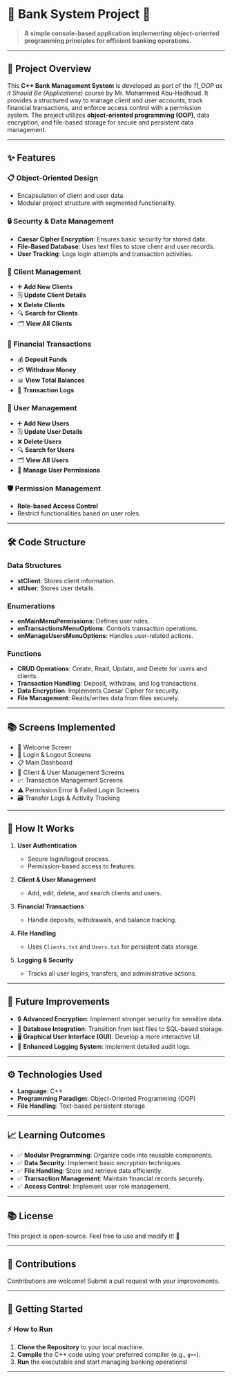 # 🏦 Bank System Project 💼

> **A simple console-based application implementing object-oriented programming principles for efficient banking operations.**

---

## 🌟 Project Overview

This **C++ Bank Management System** is developed as part of the *11_OOP as it Should Be (Applications)* course by Mr. Mohammed Abu-Hadhoud. It provides a structured way to manage client and user accounts, track financial transactions, and enforce access control with a permission system. The project utilizes **object-oriented programming (OOP)**, data encryption, and file-based storage for secure and persistent data management.

---

## ✨ Features

### 📋 Object-Oriented Design
- Encapsulation of client and user data.
- Modular project structure with segmented functionality.

### 🔒 Security & Data Management
- **Caesar Cipher Encryption**: Ensures basic security for stored data.
- **File-Based Database**: Uses text files to store client and user records.
- **User Tracking**: Logs login attempts and transaction activities.

### 👥 Client Management
- ➕ **Add New Clients**
- 🗒️ **Update Client Details**
- ❌ **Delete Clients**
- 🔍 **Search for Clients**
- 🗂 **View All Clients**

### 💸 Financial Transactions
- 💰 **Deposit Funds**
- 💳 **Withdraw Money**
- 📊 **View Total Balances**
- 📃 **Transaction Logs**

### 🤝 User Management
- ➕ **Add New Users**
- 🗒️ **Update User Details**
- ❌ **Delete Users**
- 🔍 **Search for Users**
- 🗂 **View All Users**
- 🔐 **Manage User Permissions**

### 🛡️ Permission Management
- **Role-based Access Control**
- Restrict functionalities based on user roles.

---

## 🛠️ Code Structure

### Data Structures
- **stClient**: Stores client information.
- **stUser**: Stores user details.

### Enumerations
- **enMainMenuPermissions**: Defines user roles.
- **enTransactionsMenuOptions**: Controls transaction operations.
- **enManageUsersMenuOptions**: Handles user-related actions.

### Functions
- **CRUD Operations**: Create, Read, Update, and Delete for users and clients.
- **Transaction Handling**: Deposit, withdraw, and log transactions.
- **Data Encryption**: Implements Caesar Cipher for security.
- **File Management**: Reads/writes data from files securely.

---

## 📚 Screens Implemented
- 🌟 Welcome Screen
- 🔐 Login & Logout Screens
- 📋 Main Dashboard
- 📅 Client & User Management Screens
- 📈 Transaction Management Screens
- ⚠️ Permission Error & Failed Login Screens
- 🗃 Transfer Logs & Activity Tracking

---

## 🔧 How It Works

1. **User Authentication**
   - Secure login/logout process.
   - Permission-based access to features.

2. **Client & User Management**
   - Add, edit, delete, and search clients and users.
   
3. **Financial Transactions**
   - Handle deposits, withdrawals, and balance tracking.
   
4. **File Handling**
   - Uses `Clients.txt` and `Users.txt` for persistent data storage.
   
5. **Logging & Security**
   - Tracks all user logins, transfers, and administrative actions.
   
---

## 🎯 Future Improvements
- 🔒 **Advanced Encryption**: Implement stronger security for sensitive data.
- 📅 **Database Integration**: Transition from text files to SQL-based storage.
- 🖥️ **Graphical User Interface (GUI)**: Develop a more interactive UI.
- 🎯 **Enhanced Logging System**: Implement detailed audit logs.

---

## ⚙️ Technologies Used
- **Language**: C++
- **Programming Paradigm**: Object-Oriented Programming (OOP)
- **File Handling**: Text-based persistent storage

---

## 📈 Learning Outcomes
- ✅ **Modular Programming**: Organize code into reusable components.
- ✅ **Data Security**: Implement basic encryption techniques.
- ✅ **File Handling**: Store and retrieve data efficiently.
- ✅ **Transaction Management**: Maintain financial records securely.
- ✅ **Access Control**: Implement user role management.

---

## 📚 License
This project is open-source. Feel free to use and modify it! 🎉

---

## 🤝 Contributions
Contributions are welcome! Submit a pull request with your improvements.

---

## 🏁 Getting Started

### ⚡ How to Run
1. **Clone the Repository** to your local machine.
2. **Compile** the C++ code using your preferred compiler (e.g., `g++`).
3. **Run** the executable and start managing banking operations!

---

